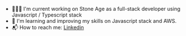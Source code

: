 - 👨🏻‍💻 I'm current working on Stone Age as a full-stack developer using Javascript / Typescript stack
- 📖 I'm learning and improving my skills on Javascript stack and AWS.
- 📬 How to reach me: [Linkedin](https://www.linkedin.com/in/iago-carvalho/)
